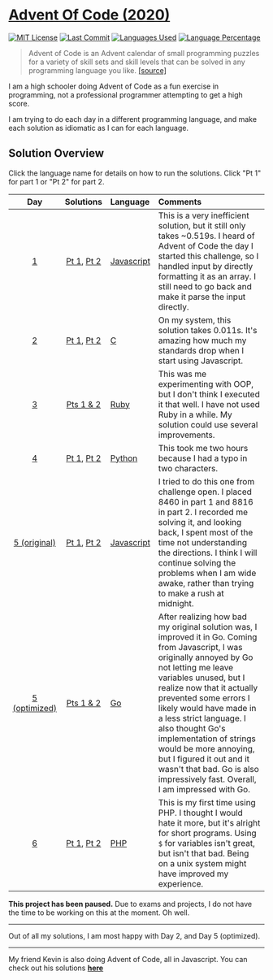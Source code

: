 # [Advent Of Code (2020)](https://adventofcode.com/2020/)

[![MIT License](https://img.shields.io/github/license/zsarge/AdventOfCode2020?style=flat-square)](https://github.com/zsarge/AdventOfCode2020/blob/main/LICENSE)
[![Last Commit](https://img.shields.io/github/last-commit/zsarge/AdventOfCode2020?style=flat-square)](https://github.com/zsarge/AdventOfCode2020/graphs/commit-activity)
[![Languages Used](https://img.shields.io/github/languages/count/zsarge/AdventOfCode2020?style=flat-square)](https://github.com/zsarge/AdventOfCode2020/commits/main)
[![Language Percentage](https://img.shields.io/github/languages/top/zsarge/AdventOfCode2020?style=flat-square)](https://github.com/zsarge/AdventOfCode2020/commits/main)

> Advent of Code is an Advent calendar of small programming puzzles
> for a variety of skill sets and skill levels that can be solved in
> any programming language you like. [[source]](https://adventofcode.com/2020/about)

I am a high schooler doing Advent of Code as a fun exercise in programming, not a professional programmer attempting to get a high score.

I am trying to do each day in a different programming language, and make each solution as idiomatic as I can for each language.

## Solution Overview

Click the language name for details on how to run the solutions. Click "Pt 1" for part 1 or "Pt 2" for part 2.

|                         Day                          |                                     Solutions                                      | Language                                     | Comments                                                                                                                                                                                                                                                                                                                                                                                                                                                            |
| :--------------------------------------------------: | :--------------------------------------------------------------------------------: | :------------------------------------------- | :------------------------------------------------------------------------------------------------------------------------------------------------------------------------------------------------------------------------------------------------------------------------------------------------------------------------------------------------------------------------------------------------------------------------------------------------------------------ |
|       [1](https://adventofcode.com/2020/day/1)       |                 [Pt 1](day01/day1.js), [Pt 2](day01/day1_part2.js)                 | [Javascript](day01/README.md)                | This is a very inefficient solution, but it still only takes ~0.519s. I heard of Advent of Code the day I started this challenge, so I handled input by directly formatting it as an array. I still need to go back and make it parse the input directly.                                                                                                                                                                                                           |
|       [2](https://adventofcode.com/2020/day/2)       |                  [Pt 1](day02/day2.c), [Pt 2](day02/day2_part2.c)                  | [C](day02/README.md)                         | On my system, this solution takes 0.011s. It's amazing how much my standards drop when I start using Javascript.                                                                                                                                                                                                                                                                                                                                                    |
|       [3](https://adventofcode.com/2020/day/3)       |                             [Pts 1 & 2](day03/day3.rb)                             | [Ruby](day03/README.md)                      | This was me experimenting with OOP, but I don't think I executed it that well. I have not used Ruby in a while. My solution could use several improvements.                                                                                                                                                                                                                                                                                                         |
|       [4](https://adventofcode.com/2020/day/4)       |                [Pt 1](day04/day04.py), [Pt 2](day04/day04_part2.py)                | [Python](day04/README.md)                    | This took me two hours because I had a typo in two characters.                                                                                                                                                                                                                                                                                                                                                                                                      |
| [5 (original)](https://adventofcode.com/2020/day/5)  | [Pt 1](day05/day05_original/day05.js), [Pt 2](day05/day05_original/day05_part2.js) | [Javascript](day05/day05_original/README.md) | I tried to do this one from challenge open. I placed 8460 in part 1 and 8816 in part 2. I recorded me solving it, and looking back, I spent most of the time not understanding the directions. I think I will continue solving the problems when I am wide awake, rather than trying to make a rush at midnight.                                                                                                                                                    |
| [5 (optimized)](https://adventofcode.com/2020/day/5) |                    [Pts 1 & 2](day05/day05_optimized/day05.go)                     | [Go](day05/day05_optimized/README.md)        | After realizing how bad my original solution was, I improved it in Go. Coming from Javascript, I was originally annoyed by Go not letting me leave variables unused, but I realize now that it actually prevented some errors I likely would have made in a less strict language. I also thought Go's implementation of strings would be more annoying, but I figured it out and it wasn't that bad. Go is also impressively fast. Overall, I am impressed with Go. |
|       [6](https://adventofcode.com/2020/day/6)       |                [Pt 1](day06/day6.php), [Pt 2](day06/day6_part2.php)                | [PHP](day06/README.md)                       | This is my first time using PHP. I thought I would hate it more, but it's alright for short programs. Using `$` for variables isn't great, but isn't that bad. Being on a unix system might have improved my experience.                                                                                                                                                                                                                                            |

**This project has been paused.** Due to exams and projects, I do not have the time to be working on this at the moment. Oh well.

---

Out of all my solutions, I am most happy with Day 2, and Day 5 (optimized).

---

My friend Kevin is also doing Advent of Code, all in Javascript.
You can check out his solutions **[here](https://github.com/kevinuulong/aoc-2020)**
